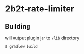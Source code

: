 # 2b2t-rate-limiter
## Building
will output plugin jar to `/lib` directory
```shell
$ gradlew build
```
